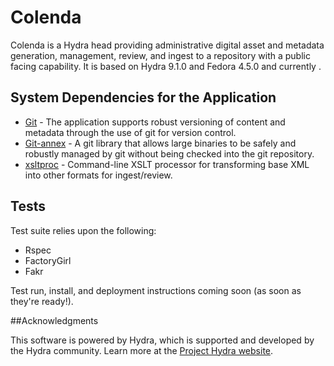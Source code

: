 # Colenda
Colenda is a Hydra head providing administrative digital asset and metadata generation, management, review, and ingest to a repository with a public facing capability.  It is based on Hydra 9.1.0 and Fedora 4.5.0 and currently .  

## System Dependencies for the Application
* [Git](https://git-scm.com/) - The application supports robust versioning of content and metadata through the use of git for version control.
* [Git-annex](git-annex.branchable.com) - A git library that allows large binaries to be safely and robustly managed by git without being checked into the git repository.
* [xsltproc](http://xmlsoft.org/XSLT/xsltproc.html) - Command-line XSLT processor for transforming base XML into other formats for ingest/review.

## Tests
Test suite relies upon the following:
* Rspec
* FactoryGirl
* Fakr

Test run, install, and deployment instructions coming soon (as soon as they're ready!).

##Acknowledgments

This software is powered by Hydra, which is supported and developed by the Hydra community. Learn more at the [Project Hydra website](http://projecthydra.org/).
